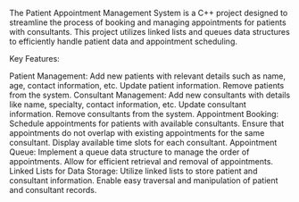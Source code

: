 The Patient Appointment Management System is a C++ project designed to streamline the process of booking and managing appointments for patients with consultants. This project utilizes linked lists and queues data structures to efficiently handle patient data and appointment scheduling.

Key Features:

Patient Management:
Add new patients with relevant details such as name, age, contact information, etc.
Update patient information.
Remove patients from the system.
Consultant Management:
Add new consultants with details like name, specialty, contact information, etc.
Update consultant information.
Remove consultants from the system.
Appointment Booking:
Schedule appointments for patients with available consultants.
Ensure that appointments do not overlap with existing appointments for the same consultant.
Display available time slots for each consultant.
Appointment Queue:
Implement a queue data structure to manage the order of appointments.
Allow for efficient retrieval and removal of appointments.
Linked Lists for Data Storage:
Utilize linked lists to store patient and consultant information.
Enable easy traversal and manipulation of patient and consultant records.

